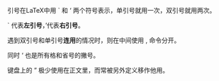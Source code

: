 引号在LaTeX中用 \` 和 ‘ 两个符号表示，单引号就用一次，双引号就用两次。

\` 代表**左引号**，’代表**右引号**。

遇到双引号和单引号**连用**的情况时，则在中间使用 \, 命令分开。

同时 ‘ 也是所有格和省号的撇号。

键盘上的 ” 极少使用在正文里，而常被另外定义移作他用。

